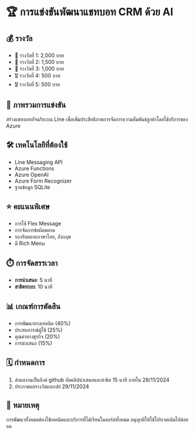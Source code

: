 # 🏆 การแข่งขันพัฒนาแชทบอท CRM ด้วย AI

## 💰 รางวัล

-   🥇 รางวัลที่ 1: 2,000 บาท
-   🥈 รางวัลที่ 2: 1,500 บาท
-   🥉 รางวัลที่ 3: 1,000 บาท
-   🎖️ รางวัลที่ 4: 500 บาท
-   🎖️ รางวัลที่ 5: 500 บาท

## 🎯 ภาพรวมการแข่งขัน

สร้างแชทบอทอัจฉริยะบน Line เพื่อเพิ่มประสิทธิภาพการจัดการความสัมพันธ์ลูกค้าโดยใช้บริการของ Azure

## 🛠️ เทคโนโลยีที่ต้องใช้

-   Line Messaging API
-   Azure Functions
-   Azure OpenAI
-   Azure Form Recognizer
-   ฐานข้อมูล SQLite

## ⭐ คะแนนพิเศษ

-   การใช้ Flex Message
-   การจัดการข้อผิดพลาด
-   รองรับหลายภาษาไทย, อังกฤษ
-   มี Rich Menu

## ⏱️ การจัดสรรเวลา

-   **การนำเสนอ**: 5 นาที
-   **สาธิตระบบ**: 10 นาที

## 📊 เกณฑ์การตัดสิน

-   การพัฒนาทางเทคนิค (40%)
-   ประสบการณ์ผู้ใช้ (25%)
-   คุณค่าทางธุรกิจ (20%)
-   การนำเสนอ (15%)

## 🗓️ กำหนดการ

1. ส่งผลงานเป็นลิงค์ github อัดคลิปนำเสนอและสาธิต 15 นาที ภายใน 28/11/2024
2. ประกาศผลรางวัลและเปย์ 29/11/2024

## 📝 หมายเหตุ

การพัฒนาทั้งหมดต้องใช้เทคนิคและบริการที่ได้เรียนในคอร์สทั้งหมด อนุญาติให้ใช้โปรเจคเดิมไปต่อยอด
